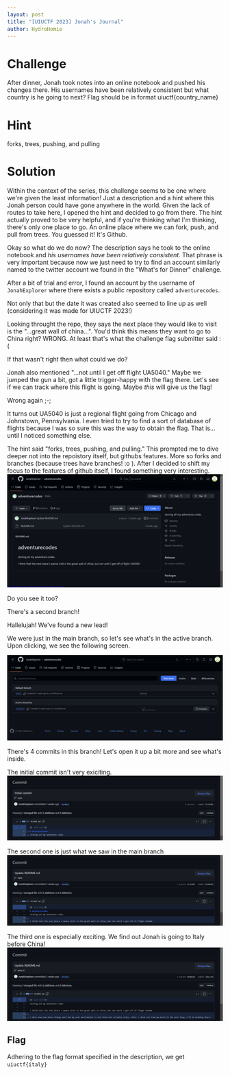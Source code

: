 ```yaml
---
layout: post
title: "[UIUCTF 2023] Jonah's Journal"
author: HydroHomie
---
```


# Challenge
After dinner, Jonah took notes into an online notebook and pushed his changes there. His usernames have been relatively consistent but what country is he going to next? Flag should be in format uiuctf{country_name}

# Hint
forks, trees, pushing, and pulling

# Solution 
Within the context of the series, this challenge seems to be one where we're given the least information! Just a description and a hint where this Jonah person could have gone anywhere in the world. Given the lack of routes to take here, I opened the hint and decided to go from there. The hint actually proved to be very helpful, and if you're thinking what I'm thinking, there's only one place to go. An online place where we can fork, push, and pull from trees. You guessed it! It's Github.

Okay so what do we do now? The description says he took to the online notebook and *his usernames have been relatively consistent*. That phrase is very important because now we just need to try to find an account similarly named to the twitter account we found in the "What's for Dinner" challenge.

After a bit of trial and error, I found an account by the username of ```JonahExplorer``` where there exists a public repository called ```adventurecodes```.

Not only that but the date it was created also seemed to line up as well (considering it was made for UIUCTF 2023!)

Looking throught the repo, they says the next place they would like to visit is the "...great wall of china...". You'd think this means they want to go to China right? WRONG. At least that's what the challenge flag submitter said :(

If that wasn't right then what could we do? 

Jonah also mentioned "...not until I get off flight UA5040." Maybe we jumped the gun a bit, got a little trigger-happy with the flag there. Let's see if we can track where this flight is going. Maybe *this* will give us the flag!

Wrong again ;-;

It turns out UA5040 is just a regional flight going from Chicago and Johnstown, Pennsylvania. I even tried to try to find a sort of database of flights because I was so sure this was the way to obtain the flag. That is... until I noticed something else.

The hint said "forks, trees, pushing, and pulling." This prompted me to dive deeper not into the repoistory itself, but githubs features. More so forks and branches (because trees have branches! :o ). After I decided to shift my focus to the features of github itself, I found something very interesting. 
![jonah-github-branch-discovery](/assets/images/uiuc2023-osint/jonah-github-branch-discovery.png)

Do you see it too? 

There's a second branch!

Hallelujah! We've found a new lead!

We were just in the main branch, so let's see what's in the active branch. Upon clicking, we see the following screen.

![jonah-github-second-branch](/assets/images/uiuc2023-osint/jonah-github-second-branch.png)

There's 4 commits in this branch! Let's open it up a bit more and see what's inside. 

The initial commit isn't very exiciting.
![jonah-github-second-branch-initial](/assets/images/uiuc2023-osint/jonah-github-second-branch-initial.png)

The second one is just what we saw in the main branch
![jonah-github-second-branch-second](/assets/images/uiuc2023-osint/jonah-github-second-branch-second.png)


The third one is especially exciting. We find out Jonah is going to Italy before China!
![jonah-github-second-branch-third](/assets/images/uiuc2023-osint/jonah-github-second-branch-third.png)

## Flag
Adhering to the flag format specified in the description, we get ```uiuctf{italy}```
